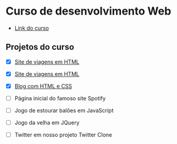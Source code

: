 # Curso de desenvolvimento Web

- [Link do curso](https://www.udemy.com/curso-completo-do-desenvolvedor-web/)

## Projetos do curso

- [x] <a href="https://learning-joc.github.io/desenvolvimento-web/projeto-jm-viagens/jm-viagens.html" target="_blank">Site de viagens em HTML</a>
- [x] [Site de viagens em HTML](https://learning-joc.github.io/desenvolvimento-web/projeto-jm-viagens/jm-viagens.html)
- [x] [Blog com HTML e CSS](https://learning-joc.github.io/desenvolvimento-web/projeto-tecblog/tecblog.html) 

- [ ] Página inicial do famoso site Spotify
- [ ] Jogo de estourar balões em JavaScript
- [ ] Jogo da velha em JQuery
- [ ] Twitter em nosso projeto Twitter Clone
